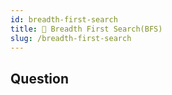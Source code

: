 ```yaml
---
id: breadth-first-search
title: 📄 Breadth First Search(BFS)
slug: /breadth-first-search
---
```


## Question
